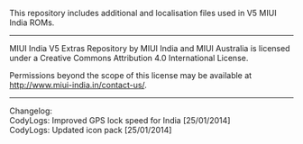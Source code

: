 This repository includes additional and localisation files used in V5 MIUI India ROMs.

---------------------------------------------------------------------------------------------

MIUI India V5 Extras Repository by MIUI India and MIUI Australia is licensed under a Creative Commons Attribution 4.0 International License.

Permissions beyond the scope of this license may be available at http://www.miui-india.in/contact-us/.

---------------------------------------------------------------------------------------------

Changelog:<br>
CodyLogs: Improved GPS lock speed for India [25/01/2014]<br>
CodyLogs: Updated icon pack [25/01/2014]<br>
